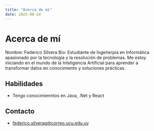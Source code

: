 ```yaml
---
title: "Acerca de mí"
date: 2025-08-24
---
```


# Acerca de mí

Nombre: Federico Silvera
Bio: Estudiante de Ingeñerpia en Informática apasionado por la tecnología y la resolución de problemas. Me estoy iniciando en el mundo de la Inteligencia Artificial para aprender a transformar datos en conocimiento y soluciones prácticas.

## Habilidades
- Tengo conocimienntos en Java, .Net y React

## Contacto
- federico.silverag@correo.ucu.edu.uy
